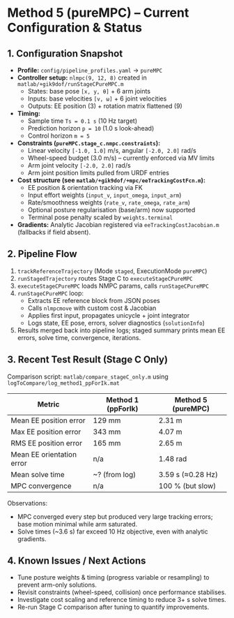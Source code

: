 # Method 5 (pureMPC) – Current Configuration & Status

## 1. Configuration Snapshot

- **Profile:** `config/pipeline_profiles.yaml` → `pureMPC`
- **Controller setup:** `nlmpc(9, 12, 8)` created in `matlab/+gik9dof/runStageCPureMPC.m`
  - States: base pose `[x, y, θ]` + 6 arm joints
  - Inputs: base velocities `[v, ω]` + 6 joint velocities
  - Outputs: EE position (3) + rotation matrix flattened (9)
- **Timing:**
  - Sample time `Ts = 0.1 s` (10 Hz target)
  - Prediction horizon `p = 10` (1.0 s look-ahead)
  - Control horizon `m = 5`
- **Constraints (`pureMPC.stage_c.nmpc.constraints`):**
  - Linear velocity `[-1.0, 1.0]` m/s, angular `[-2.0, 2.0]` rad/s
  - Wheel-speed budget (3.0 m/s) – currently enforced via MV limits
  - Arm joint velocity `[-2.0, 2.0]` rad/s
  - Arm joint position limits pulled from URDF entries
- **Cost structure (see `matlab/+gik9dof/+mpc/eeTrackingCostFcn.m`):**
  - EE position & orientation tracking via FK
  - Input effort weights (`input_v`, `input_omega`, `input_arm`)
  - Rate/smoothness weights (`rate_v`, `rate_omega`, `rate_arm`)
  - Optional posture regularisation (base/arm) now supported
  - Terminal pose penalty scaled by `weights.terminal`
- **Gradients:** Analytic Jacobian registered via `eeTrackingCostJacobian.m` (fallbacks if field absent).

## 2. Pipeline Flow

1. `trackReferenceTrajectory` (Mode `staged`, ExecutionMode `pureMPC`)
2. `runStagedTrajectory` routes Stage C to `executeStageCPureMPC`
3. `executeStageCPureMPC` loads NMPC params, calls `runStageCPureMPC`
4. `runStageCPureMPC` loop:
   - Extracts EE reference block from JSON poses
   - Calls `nlmpcmove` with custom cost & Jacobian
   - Applies first input, propagates unicycle + joint integrator
   - Logs state, EE pose, errors, solver diagnostics (`solutionInfo`)
5. Results merged back into pipeline logs; staged summary prints mean EE errors, solve time, convergence, iterations.

## 3. Recent Test Result (Stage C Only)

Comparison script: `matlab/compare_stageC_only.m` using `logToCompare/log_method1_ppForIk.mat`

| Metric | Method 1 (ppForIk) | Method 5 (pureMPC) |
| --- | --- | --- |
| Mean EE position error | 129 mm | 2.31 m |
| Max EE position error | 343 mm | 4.07 m |
| RMS EE position error | 165 mm | 2.65 m |
| Mean EE orientation error | n/a | 1.48 rad |
| Mean solve time | ~? (from log) | 3.59 s (≈0.28 Hz) |
| MPC convergence | n/a | 100 % (but slow) |

Observations:
- MPC converged every step but produced very large tracking errors; base motion minimal while arm saturated.
- Solve times (~3.6 s) far exceed 10 Hz objective, even with analytic gradients.

## 4. Known Issues / Next Actions

- Tune posture weights & timing (progress variable or resampling) to prevent arm-only solutions.
- Revisit constraints (wheel-speed, collision) once performance stabilises.
- Investigate cost scaling and reference timing to reduce 3+ s solve times.
- Re-run Stage C comparison after tuning to quantify improvements.

